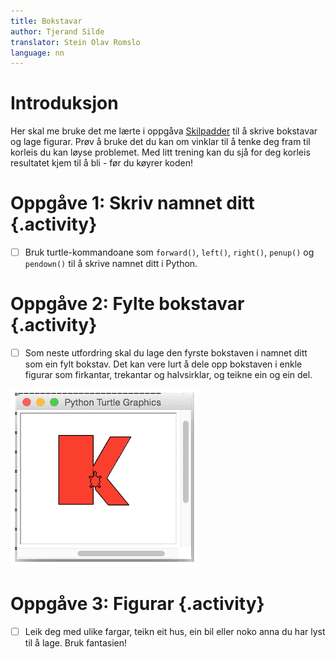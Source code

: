 ```yaml
---
title: Bokstavar
author: Tjerand Silde
translator: Stein Olav Romslo
language: nn
---
```



# Introduksjon

Her skal me bruke det me lærte i oppgåva
[Skilpadder](../skilpadder/skilpadder.html) til å skrive bokstavar og lage
figurar. Prøv å bruke det du kan om vinklar til å tenke deg fram til korleis du
kan løyse problemet. Med litt trening kan du sjå for deg korleis resultatet kjem
til å bli - før du køyrer koden!


# Oppgåve 1: Skriv namnet ditt {.activity}

- [ ] Bruk turtle-kommandoane som `forward()`, `left()`, `right()`, `penup()` og
  `pendown()` til å skrive namnet ditt i Python.


# Oppgåve 2: Fylte bokstavar {.activity}

- [ ] Som neste utfordring skal du lage den fyrste bokstaven i namnet ditt som
  ein fylt bokstav. Det kan vere lurt å dele opp bokstaven i enkle figurar som
  firkantar, trekantar og halvsirklar, og teikne ein og ein del.

![Bilete av ein stor raud K teikna med skilpadde](stor_k.png)


# Oppgåve 3: Figurar {.activity}

- [ ] Leik deg med ulike fargar, teikn eit hus, ein bil eller noko anna du har
  lyst til å lage. Bruk fantasien!
